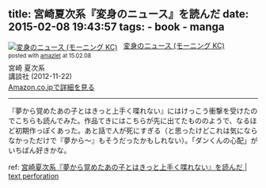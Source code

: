 title: 宮崎夏次系『変身のニュース』を読んだ
date: 2015-02-08 19:43:57
tags:
	- book
	- manga
---

<div class="amazlet-box" style="margin-bottom:0px;"><div class="amazlet-image" style="float:left;margin:0px 12px 1px 0px;"><a href="http://www.amazon.co.jp/exec/obidos/ASIN/4063871665/dotimpact-22/ref=nosim/" name="amazletlink" target="_blank"><img src="http://ecx.images-amazon.com/images/I/51NTnX8heJL._SL160_.jpg" alt="変身のニュース (モーニング KC)" style="border: none;" /></a></div><div class="amazlet-info" style="line-height:120%; margin-bottom: 10px"><div class="amazlet-name" style="margin-bottom:10px;line-height:120%"><a href="http://www.amazon.co.jp/exec/obidos/ASIN/4063871665/dotimpact-22/ref=nosim/" name="amazletlink" target="_blank">変身のニュース (モーニング KC)</a><div class="amazlet-powered-date" style="font-size:80%;margin-top:5px;line-height:120%">posted with <a href="http://www.amazlet.com/" title="amazlet" target="_blank">amazlet</a> at 15.02.08</div></div><div class="amazlet-detail">宮崎 夏次系 <br />講談社 (2012-11-22)<br /></div><div class="amazlet-sub-info" style="float: left;"><div class="amazlet-link" style="margin-top: 5px"><a href="http://www.amazon.co.jp/exec/obidos/ASIN/4063871665/dotimpact-22/ref=nosim/" name="amazletlink" target="_blank">Amazon.co.jpで詳細を見る</a></div></div></div><div class="amazlet-footer" style="clear: left"></div></div>

***

『夢から覚めたあの子とはきっと上手く喋れない』にはけっこう衝撃を受けたのでこちらも読んでみた。作品てきにはこちらが先に出てたもののようで、なるほど初期作っぽくあった。あと話で人が死にすぎる（と思ったけどこれは気にならなかっただけで『夢から～』もそうだったかもしれない）。「ダンくんの心配」がいちばん好きかな。

ref: [宮崎夏次系『夢から覚めたあの子とはきっと上手く喋れない』を読んだ | text perforation](http://text-perforation.doppac.cc/2015/01/10/201501/natsujikei/)